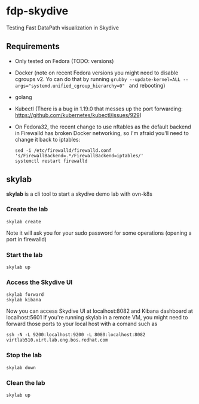 # fdp-skydive

Testing Fast DataPath visualization in Skydive

## Requirements

- Only tested on Fedora (TODO: versions)
- Docker (note on recent Fedora versions you might need to disable cgroups v2. Yo can do that by running `grubby --update-kernel=ALL --args="systemd.unified_cgroup_hierarchy=0"
` and rebooting)
- golang
- Kubectl (There is a bug in 1.19.0 that messes up the port forwarding: https://github.com/kubernetes/kubectl/issues/929)
- On Fedora32, the recent change to use nftables as the default backend in Firewalld has broken Docker networking, so I'm afraid you'll need to change it back to iptables:

      sed -i /etc/firewalld/firewalld.conf 's/FirewallBackend=.*/FirewallBackend=iptables/'
      systemctl restart firewalld


## skylab
**skylab** is a cli tool to start a skydive demo lab with ovn-k8s

### Create the lab

    skylab create

Note it will ask you for your sudo password for some operations (opening a port in firewalld)

### Start the lab

    skylab up


### Access the Skydive UI

    skylab forward
    skylab kibana

Now you can access Skydive UI at localhost:8082 and Kibana dashboard at localhost:5601
If you're running skylab in a remote VM, you might need to forward those ports to your local host with a comand such as

    ssh -N -L 9200:localhost:9200 -L 8080:localhost:8082 virtlab510.virt.lab.eng.bos.redhat.com


### Stop the lab

    skylab down

### Clean the lab

    skylab up

